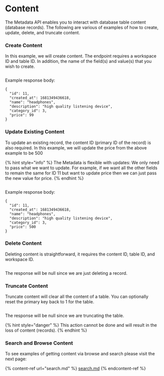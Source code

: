 # Content

The Metadata API enables you to interact with database table content (database records). The following are various of examples of how to create, update, delete, and truncate content.

### Create Content

In this example, we will create content. The endpoint requires a workspace ID and table ID. In addition, the name of the field(s) and value(s) that you wish to create.

<figure><img src="../../.gitbook/assets/CleanShot 2023-04-12 at 18.30.40@2x.png" alt=""><figcaption></figcaption></figure>

Example response body:

```
{
  "id": 11,
  "created_at": 1681349436618,
  "name": "headphones",
  "description": "high quality listening device",
  "category_id": 3,
  "price": 99
}
```

### Update Existing Content

To update an existing record, the content ID (primary ID of the record) is also required. In this example, we will update the price from the above example to be 500

{% hint style="info" %}
The Metadata is flexible with updates: We only need to pass what we want to update. For example, if we want all the other fields to remain the same for ID 11 but want to update price then we can just pass the new value for price.
{% endhint %}

<figure><img src="../../.gitbook/assets/CleanShot 2023-04-12 at 18.36.27@2x.png" alt=""><figcaption></figcaption></figure>

Example response body:

```
{
  "id": 11,
  "created_at": 1681349436618,
  "name": "headphones",
  "description": "high quality listening device",
  "category_id": 3,
  "price": 500
}
```

### Delete Content

Deleting content is straightforward, it requires the content ID, table ID, and workspace ID.

<figure><img src="../../.gitbook/assets/CleanShot 2023-04-12 at 18.37.59.png" alt=""><figcaption></figcaption></figure>

The response will be null since we are just deleting a record.

### Truncate Content

Truncate content will clear all the content of a table. You can optionally reset the primary key back to 1 for the table.

<figure><img src="../../.gitbook/assets/CleanShot 2023-04-12 at 18.41.30.png" alt=""><figcaption></figcaption></figure>

The response will be null since we are truncating the table.

{% hint style="danger" %}
This action cannot be done and will result in the loss of content (records).
{% endhint %}

### Search and Browse Content

To see examples of getting content via browse and search please visit the next page:

{% content-ref url="search.md" %}
[search.md](search.md)
{% endcontent-ref %}
